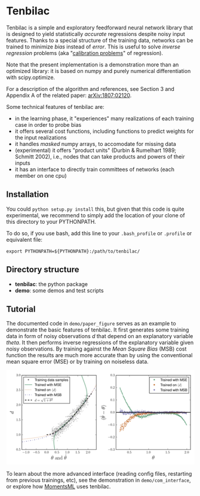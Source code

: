 Tenbilac
========

Tenbilac is a simple and exploratory feedforward neural network library that is designed to yield statistically _accurate_ regressions despite noisy input features. Thanks to a special structure of the training data, networks can be trained to minimize _bias_ instead of _error_. This is useful to solve *inverse regression* problems (aka "[calibration problems](https://en.wikipedia.org/wiki/Calibration_(statistics))" of regression).

Note that the present implementation is a demonstration more than an optimized library: it is based on numpy and purely numerical differentiation with scipy.optimize.

For a description of the algorithm and references, see Section 3 and Appendix A of the related paper: [arXiv:1807:02120](https://arxiv.org/abs/1807.02120).

Some technical features of tenbilac are:
- in the learning phase, it "experiences" many realizations of each training case in order to probe bias
- it offers several cost functions, including functions to predict weights for the input realizations
- it handles _masked_ numpy arrays, to accomodate for missing data
- (experimental) it offers "product units" (Durbin & Rumelhart 1989; Schmitt 2002), i.e., nodes that can take products and powers of their inputs
- it has an interface to directly train committees of networks (each member on one cpu)


Installation
------------

You could ``python setup.py install`` this, but given that this code is quite experimental,
we recommend to simply add the location of your clone of this directory to your PYTHONPATH.

To do so, if you use bash, add this line to your ``.bash_profile`` or ``.profile`` or equivalent file:

	export PYTHONPATH=${PYTHONPATH}:/path/to/tenbilac/



Directory structure
-------------------

- **tenbilac**: the python package
- **demo**: some demos and test scripts


Tutorial
--------

The documented code in ``demo/paper_figure`` serves as an example to demonstrate the basic features of tenbilac. It first generates some training data in form of noisy observations _d_ that depend on an explanatory variable _theta_. It then performs inverse regressions of the explanatory variable given noisy observations. By training against the _Mean Square Bias_ (MSB) cost function the results are much more accurate than by using the conventional mean square error (MSE) or by training on noiseless data.

![Demo figure](/demo/paper_figure/paper_figure.png)

To learn about the more advanced interface (reading config files, restarting from previous trainings, etc), see the demonstration in ``demo/com_interface``, or explore how [MomentsML](https://github.com/mtewes/momentsml) uses tenbilac.

 
